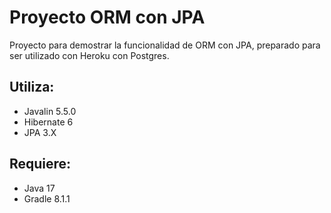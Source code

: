 # Proyecto ORM con JPA

Proyecto para demostrar la funcionalidad de ORM con JPA,
preparado para ser utilizado con Heroku con Postgres.

## Utiliza:

* Javalin 5.5.0
* Hibernate 6
* JPA 3.X

## Requiere:

* Java 17
* Gradle 8.1.1